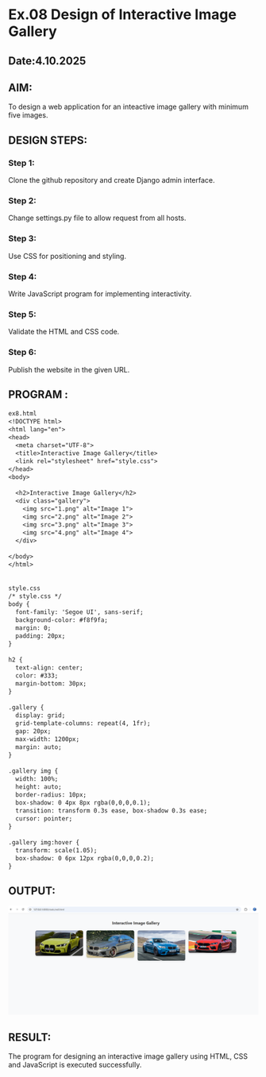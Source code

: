 # Ex.08 Design of Interactive Image Gallery
## Date:4.10.2025

## AIM:
To design a web application for an inteactive image gallery with minimum five images.

## DESIGN STEPS:

### Step 1:
Clone the github repository and create Django admin interface.

### Step 2:
Change settings.py file to allow request from all hosts.

### Step 3:
Use CSS for positioning and styling.

### Step 4:
Write JavaScript program for implementing interactivity.

### Step 5:
Validate the HTML and CSS code.

### Step 6:
Publish the website in the given URL.

## PROGRAM :
```
ex8.html
<!DOCTYPE html>
<html lang="en">
<head>
  <meta charset="UTF-8">
  <title>Interactive Image Gallery</title>
  <link rel="stylesheet" href="style.css">
</head>
<body>

  <h2>Interactive Image Gallery</h2>
  <div class="gallery">
    <img src="1.png" alt="Image 1">
    <img src="2.png" alt="Image 2">
    <img src="3.png" alt="Image 3">
    <img src="4.png" alt="Image 4">
  </div>

</body>
</html>


style.css
/* style.css */
body {
  font-family: 'Segoe UI', sans-serif;
  background-color: #f8f9fa;
  margin: 0;
  padding: 20px;
}

h2 {
  text-align: center;
  color: #333;
  margin-bottom: 30px;
}

.gallery {
  display: grid;
  grid-template-columns: repeat(4, 1fr);
  gap: 20px;
  max-width: 1200px;
  margin: auto;
}

.gallery img {
  width: 100%;
  height: auto;
  border-radius: 10px;
  box-shadow: 0 4px 8px rgba(0,0,0,0.1);
  transition: transform 0.3s ease, box-shadow 0.3s ease;
  cursor: pointer;
}

.gallery img:hover {
  transform: scale(1.05);
  box-shadow: 0 6px 12px rgba(0,0,0,0.2);
}
```

## OUTPUT:
![alt text](8.png)

## RESULT:
The program for designing an interactive image gallery using HTML, CSS and JavaScript is executed successfully.
